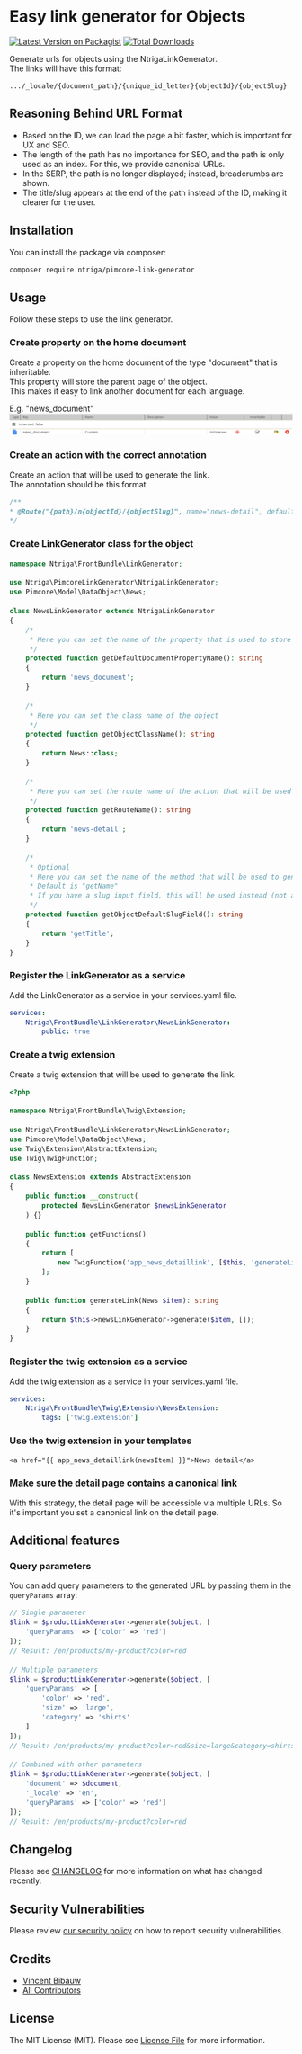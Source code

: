 # Easy link generator for Objects

[![Latest Version on Packagist](https://img.shields.io/packagist/v/ntriga/pimcore-link-generator.svg?style=flat-square)](https://packagist.org/packages/ntriga/pimcore-link-generator)
[![Total Downloads](https://img.shields.io/packagist/dt/ntriga/pimcore-link-generator.svg?style=flat-square)](https://packagist.org/packages/ntriga/pimcore-link-generator)

Generate urls for objects using the NtrigaLinkGenerator.  
The links will have this format: 
``` 
.../_locale/{document_path}/{unique_id_letter}{objectId}/{objectSlug}
```

## Reasoning Behind URL Format
- Based on the ID, we can load the page a bit faster, which is important for UX and SEO.
- The length of the path has no importance for SEO, and the path is only used as an index. For this, we provide canonical URLs.
- In the SERP, the path is no longer displayed; instead, breadcrumbs are shown.
- The title/slug appears at the end of the path instead of the ID, making it clearer for the user.

## Installation

You can install the package via composer:

```bash
composer require ntriga/pimcore-link-generator
```

## Usage
Follow these steps to use the link generator.

### Create property on the home document
Create a property on the home document of the type "document" that is inheritable.  
This property will store the parent page of the object.    
This makes it easy to link another document for each language.

E.g. "news_document"
![document settings.png](https://github.com/ntriga/pimcore-link-generator/blob/main/images/document%20settings.png?raw=true)

### Create an action with the correct annotation
Create an action that will be used to generate the link.  
The annotation should be this format
```php
/**
* @Route("{path}/n{objectId}/{objectSlug}", name="news-detail", defaults={"path"=""}, requirements={"path"=".*?", "objectSlug"="[\w-]+", "objectId"="\d+"})
*/
```

### Create LinkGenerator class for the object

```php
namespace Ntriga\FrontBundle\LinkGenerator;

use Ntriga\PimcoreLinkGenerator\NtrigaLinkGenerator;
use Pimcore\Model\DataObject\News;

class NewsLinkGenerator extends NtrigaLinkGenerator
{
    /*
     * Here you can set the name of the property that is used to store the parent document
     */
    protected function getDefaultDocumentPropertyName(): string
    {
        return 'news_document';
    }

    /*
     * Here you can set the class name of the object
     */
    protected function getObjectClassName(): string
    {
        return News::class;
    }
    
    /*
     * Here you can set the route name of the action that will be used to generate the link
     */
    protected function getRouteName(): string
    {
        return 'news-detail';
    }
    
    /*
     * Optional
     * Here you can set the name of the method that will be used to generate the slug
     * Default is "getName"
     * If you have a slug input field, this will be used instead (not a field of the type slug)
     */
    protected function getObjectDefaultSlugField(): string
    {
        return 'getTitle';
    }
}
```

### Register the LinkGenerator as a service
Add the LinkGenerator as a service in your services.yaml file.
```yaml
services:
    Ntriga\FrontBundle\LinkGenerator\NewsLinkGenerator:
        public: true
```

### Create a twig extension
Create a twig extension that will be used to generate the link.
```php
<?php

namespace Ntriga\FrontBundle\Twig\Extension;

use Ntriga\FrontBundle\LinkGenerator\NewsLinkGenerator;
use Pimcore\Model\DataObject\News;
use Twig\Extension\AbstractExtension;
use Twig\TwigFunction;

class NewsExtension extends AbstractExtension
{
    public function __construct(
        protected NewsLinkGenerator $newsLinkGenerator
    ) {}

    public function getFunctions()
    {
        return [
            new TwigFunction('app_news_detaillink', [$this, 'generateLink']),
        ];
    }

    public function generateLink(News $item): string
    {
        return $this->newsLinkGenerator->generate($item, []);
    }
}
```

### Register the twig extension as a service
Add the twig extension as a service in your services.yaml file.
```yaml
services:
    Ntriga\FrontBundle\Twig\Extension\NewsExtension:
        tags: ['twig.extension']
```

### Use the twig extension in your templates

```twig
<a href="{{ app_news_detaillink(newsItem) }}">News detail</a>
```

### Make sure the detail page contains a canonical link

With this strategy, the detail page will be accessible via multiple URLs.
So it's important you set a canonical link on the detail page.

## Additional features
### Query parameters
You can add query parameters to the generated URL by passing them in the `queryParams` array:
```php
// Single parameter
$link = $productLinkGenerator->generate($object, [
    'queryParams' => ['color' => 'red']
]);
// Result: /en/products/my-product?color=red

// Multiple parameters
$link = $productLinkGenerator->generate($object, [
    'queryParams' => [
        'color' => 'red',
        'size' => 'large',
        'category' => 'shirts'
    ]
]);
// Result: /en/products/my-product?color=red&size=large&category=shirts

// Combined with other parameters
$link = $productLinkGenerator->generate($object, [
    'document' => $document,
    '_locale' => 'en',
    'queryParams' => ['color' => 'red']
]);
// Result: /en/products/my-product?color=red
```

## Changelog

Please see [CHANGELOG](CHANGELOG.md) for more information on what has changed recently.

## Security Vulnerabilities

Please review [our security policy](../../security/policy) on how to report security vulnerabilities.

## Credits

- [Vincent Bibauw](https://github.com/VincentBibauw)
- [All Contributors](../../contributors)

## License

The MIT License (MIT). Please see [License File](LICENSE.md) for more information.
